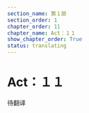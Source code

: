 ```yaml
---
section_name: 第１部
section_order: 1
chapter_order: 11
chapter_name: Act：１１
show_chapter_order: True
status: translating
---
```


# Act：１１
待翻译
